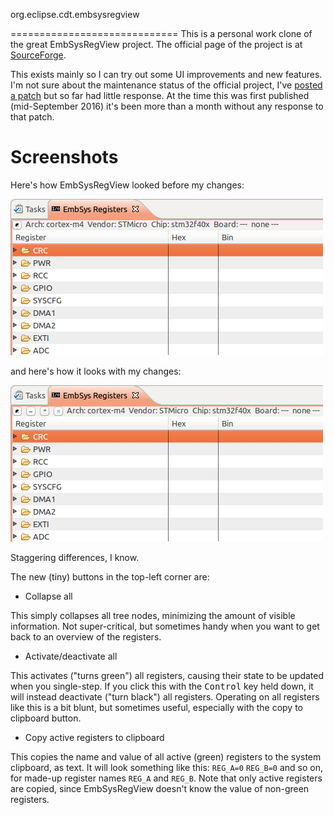 org.eclipse.cdt.embsysregview

=============================
This is a personal work clone of the great EmbSysRegView project.
The official page of the project is at [SourceForge](http://embsysregview.sourceforge.net/).

This exists mainly so I can try out some UI improvements and new features.
I'm not sure about the maintenance status of the official project, I've [posted a patch](https://sourceforge.net/p/embsysregview/discussion/964553/thread/5b1f63c9/) but so far had little response.
At the time this was first published (mid-September 2016) it's been more than a month without any response to that patch.

Screenshots
===========
Here's how EmbSysRegView looked before my changes:

![EmbSysRegView before changes](https://raw.githubusercontent.com/unwind/embsysregview/master/org.eclipse.cdt.embsysregview_website/htdocs/img/unwind-before.png)

and here's how it looks with my changes:

![EmbSysRegView after changes](https://raw.githubusercontent.com/unwind/embsysregview/master/org.eclipse.cdt.embsysregview_website/htdocs/img/unwind-after.png)

Staggering differences, I know.

The new (tiny) buttons in the top-left corner are:

- Collapse all

 This simply collapses all tree nodes, minimizing the amount of visible information.
 Not super-critical, but sometimes handy when you want to get back to an overview of the registers.

- Activate/deactivate all

 This activates ("turns green") all registers, causing their state to be updated when you single-step.
 If you click this with the <kbd>Control</kbd> key held down, it will instead deactivate ("turn black") all registers.
 Operating on all registers like this is a bit blunt, but sometimes useful, especially with the copy to clipboard button.

- Copy active registers to clipboard

 This copies the name and value of all active (green) registers to the system clipboard, as text.
 It will look something like this:
 `REG_A=0`
 `REG_B=0`
 and so on, for made-up register names `REG_A` and `REG_B`.
 Note that only active registers are copied, since EmbSysRegView doesn't know the value of non-green registers.
